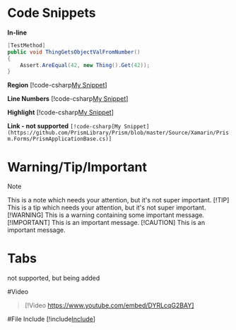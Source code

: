 # Code Snippets
**In-line**
```csharp
[TestMethod]
public void ThingGetsObjectValFromNumber()
{
    Assert.AreEqual(42, new Thing().Get(42));
}
```
**Region**
[!code-csharp[My Snippet](TestClass.cs?name=Snippet)]

**Line Numbers**
[!code-csharp[My Snippet](TestClass.cs?range=4-12)]

**Highlight**
[!code-csharp[My Snippet](TestClass.cs?highlight=7-10)]

**Link - not supported**
`[!code-csharp[My Snippet](https://github.com/PrismLibrary/Prism/blob/master/Source/Xamarin/Prism.Forms/PrismApplicationBase.cs)]`

# Warning/Tip/Important

> [!NOTE]
> This is a note which needs your attention, but it's not super important.
> [!TIP]
> This is a tip which needs your attention, but it's not super important.
> [!WARNING]
> This is a warning containing some important message.
> [!IMPORTANT]
> This is an important message.
> [!CAUTION]
> This is an important message.

# Tabs
not supported, but being added

#Video
> [!Video https://www.youtube.com/embed/DYRLcqG2BAY]

#File Include
[!include[Include](index.md)]
